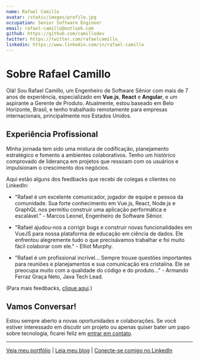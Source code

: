 ```yaml
---
name: Rafael Camillo
avatar: /static/images/profile.jpg
occupation: Senior Software Engineer
email: rafael-camillo@outlook.com
github: https://github.com/camillodev
twitter: https://twitter.com/rafaelcamillo_
linkedin: https://www.linkedin.com/in/rafael-camillo
---
```


# Sobre Rafael Camillo

Olá! Sou Rafael Camillo, um Engenheiro de Software Sênior com mais de 7 anos de experiência, especializado em **Vue.js**, **React** e **Angular**, e um aspirante a Gerente de Produto. Atualmente, estou baseado em Belo Horizonte, Brasil, e tenho trabalhado remotamente para empresas internacionais, principalmente nos Estados Unidos.

## Experiência Profissional

Minha jornada tem sido uma mistura de codificação, planejamento estratégico e fomento a ambientes colaborativos. Tenho um histórico comprovado de liderança em projetos que ressoam com os usuários e impulsionam o crescimento dos negócios.

Aqui estão alguns dos feedbacks que recebi de colegas e clientes no LinkedIn:

- "Rafael é um excelente comunicador, jogador de equipe e pessoa da comunidade. Sua forte conhecimento em Vue.js, React, Node.js e GraphQL nos permitiu construir uma aplicação performática e escalável." - Marcos Leonel, Engenheiro de Software Sênior.

- "Rafael ajudou-nos a corrigir bugs e construir novas funcionalidades em VueJS para nossa plataforma de educação em ciência de dados. Ele enfrentou alegremente tudo o que precisávamos trabalhar e foi muito fácil colaborar com ele." - Elliot Murphy.

- "Rafael é um profissional incrível... Sempre trouxe questões importantes para reuniões e planejamentos e sua comunicação era cristalina. Ele se preocupa muito com a qualidade do código e do produto..." - Armando Ferraz Graça Neto, Java Tech Lead.

(Para mais feedbacks, [clique aqui](link-para-o-linkedin).)

## Vamos Conversar!

Estou sempre aberto a novas oportunidades e colaborações. Se você estiver interessado em discutir um projeto ou apenas quiser bater um papo sobre tecnologia, ficarei feliz em [entrar em contato](mailto:seuemail@dominio.com).

---

[Veja meu portfólio](link-para-o-portfolio) | [Leia meu blog](link-para-o-blog) | [Conecte-se comigo no LinkedIn](link-para-o-linkedin)
